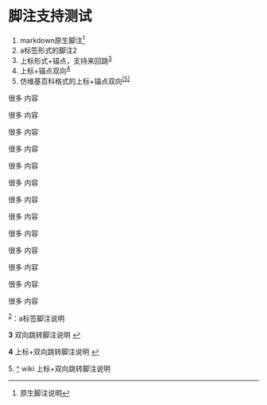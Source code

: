 # 脚注支持测试

1. markdown原生脚注[^1]
2. a标签形式的脚注<a name="a2">2</a>
3. 上标形式+锚点，支持来回跳<sup id="a3">[3](#f3)</sup>
4. 上标+锚点双向<sup id="a4">[4](#f4)</sup>
5. 仿维基百科格式的上标+锚点双向<sup id="a5">[[5]](#f5)</sup>



很多
内容

很多
内容

很多
内容

很多
内容

很多
内容

很多
内容

很多
内容

很多
内容

很多
内容

很多
内容

很多
内容

很多
内容

很多
内容


[^1]: 原生脚注说明

<sup>[2](#a2)</sup>：a标签脚注说明

<b id="f3">3</b> 双向跳转脚注说明 [↩](#a3)

<b id="f4">4</b> 上标+双向跳转脚注说明 [↩](#a4)

<span id="f5">5. [^](#a5)</span> wiki 上标+双向跳转脚注说明
